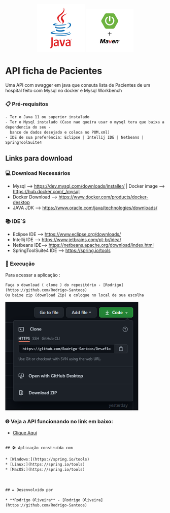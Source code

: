 <div align="center">
<img src="imagens/logoJava.png"  width="150" >
 <img src="imagens/spring.png"  width="150" >
</div>

# API ficha de Pacientes
 Uma API com swagger em java que consuta lista de Pacientes de um hospital feito com Mysql no docker e Mysql Workbench
 
### 📋 Pré-requisitos

```
- Ter o Java 11 ou superior instalado 
- Ter o Mysql instalado (Caso nao queira usar o mysql tera que baixa a dependencia do seu -
  banco de dados desejado e coloca no POM.xml) 
- IDE de sua preferência: Eclipse | Intellij IDE | Netbeans | SpringToolSuite4
```
## Links para download
### 💻 Download Necessários 
- Mysql --> https://dev.mysql.com/downloads/installer/  | Docker image --> https://hub.docker.com/_/mysql <br>
- Docker Download --> https://www.docker.com/products/docker-desktop <br>
- JAVA JDK --> https://www.oracle.com/java/technologies/downloads/ <br>

### 📚 IDE´S
- Eclipse IDE --> https://www.eclipse.org/downloads/ <br>
- Intellij IDE --> https://www.jetbrains.com/pt-br/idea/ <br>
- Netbeans IDE--> https://netbeans.apache.org/download/index.html <br>
- SpringToolSuite4 IDE --> https://spring.io/tools

### 🔧 Execução

Para acessar a aplicação :
```
Faça o download ( clone ) do repositório - [Rodrigo](https://github.com/Rodrigo-Santoos)
Ou baixe zip (download Zip) e coloque no local de sua escolha
```

![git](https://github.com/Rodrigo-Santoos/Desafio-Academia-Capgemini-2-Parte/blob/main/Capturar.PNG)


### 🌐 Veja a API funcionando no link em baixo:
- <a href="https://apirest-pacientes.herokuapp.com/swagger-ui.html#/" target="_blank" rel="external">Clique Aqui</a>
```

## 🛠️ Aplicação construída com 

* [Windows:](https://spring.io/tools)
* [Linux:](https://spring.io/tools) 
* [MacOS:](https://spring.io/tools)



## ✒️ Desenvolvido por

* **Rodrigo Oliveira** - [Rodrigo Oliveira](https://github.com/Rodrigo-Santoos)
